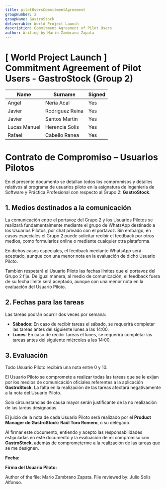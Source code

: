 ```yaml
---
title: pilotUsersCommitmentAgreement
groupNumber: 2
groupName: GastroStock
deliverable: World Project Launch
description: Commitment Agreement of Pilot Users
author: Writing by Mario Zambrano Zapata
---
```


# [ World Project Launch ] Commitment Agreement of Pilot Users - GastroStock (Group 2)

| Name         | Surname        | Signed    |
|--------------|----------------|-----------|
| Angel        | Neria Acal     | Yes       |
| Javier       | Rodriguez Reina| Yes       |
| Javier       | Santos Martin  | Yes       |
| Lucas Manuel | Herencia Solis | Yes       |
| Rafael       | Cabello Ranea  | Yes       |

# Contrato de Compromiso – Usuarios Pilotos

En el presente documento se detallan todos los compromisos y detalles relativos al programa de usuarios piloto en la asignatura de Ingeniería de Software y Práctica Profesional con respecto al Grupo 2: **GastroStock**.

## 1. Medios destinados a la comunicación

La comunicación entre el portavoz del Grupo 2 y los Usuarios Pilotos se realizará fundamentalmente mediante el grupo de WhatsApp destinado a los Usuarios Pilotos, por chat privado con el portavoz. Sin embargo, en casos especiales el Grupo 2 puede solicitar recibir el feedback por otros medios, como formularios online o mediante cualquier otra plataforma.

En dichos casos especiales, el feedback mediante WhatsApp será aceptado, aunque con una menor nota en la evaluación de dicho Usuario Piloto.

También respetará el Usuario Piloto las fechas límites que el portavoz del Grupo 2 fije. De igual manera, al medio de comunicación, el feedback fuera de su fecha límite será aceptado, aunque con una menor nota en la evaluación del Usuario Piloto.

## 2. Fechas para las tareas

Las tareas podrán ocurrir dos veces por semana:

- **Sábados**: En caso de recibir tareas el sábado, se requerirá completar las tareas antes del siguiente lunes a las 14:00.
- **Lunes**: En caso de recibir tareas el lunes, se requerirá completar las tareas antes del siguiente miércoles a las 14:00.

## 3. Evaluación

Todo Usuario Piloto recibirá una nota entre 0 y 10.

El Usuario Piloto se compromete a realizar todas las tareas que se le exijan por los medios de comunicación oficiales referentes a la aplicación **GastroStock**. La falta en la realización de las tareas afectará negativamente a la nota del Usuario Piloto.

Solo circunstancias de causa mayor serán justificante de la no realización de las tareas designadas.

El juicio de la nota de cada Usuario Piloto será realizado por el **Product Manager de GastroStock: Raúl Toro Romero**, o su delegado.

Al firmar este documento, entiendo y acepto las responsabilidades estipuladas en este documento y la evaluación de mi compromiso con **GastroStock**, además de comprometerme a la realización de las tareas que se me designen.

**Fecha:**

**Firma del Usuario Piloto:**


Author of the file: Mario Zambrano Zapata.
File reviewed by: Julio Solis Alfonso.
